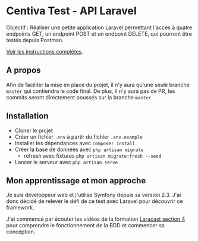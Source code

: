 # Centiva Test - API Laravel

Objectif : Réaliser une petite application Laravel permettant l'accès à quatre endpoints GET, un endpoint POST et un endpoint DELETE, qui pourront être testés depuis Postman.

[Voir les instructions complètes](documentation/Instructions_test.pdf).

## A propos

Afin de faciliter la mise en place du projet, il n'y aura qu'une seule branche `master` qui contiendra le code final.
De plus, il n'y aura pas de PR, les commits seront directement poussés sur la branche `master`.

## Installation

* Cloner le projet
* Créer un fichier `.env` à partir du fichier `.env.example`
* Installer les dépendances avec `composer install`
* Créer la base de données avec `php artisan migrate`
    * refresh avec fixtures `php artisan migrate:fresh --seed`
* Lancer le serveur avec `php artisan serve`

## Mon apprentissage et mon approche

Je suis développeur web et j'utilise Symfony depuis sa version 2.3. J'ai donc décidé de relever le défi de ce test avec Laravel pour découvrir ce framework.

J'ai commencé par écouter les vidéos de la formation [Laracast section 4](https://laracasts.com/series/laravel-8-from-scratch/episodes/17) pour comprendre le
fonctionnement de la BDD et commencer sa conception. 
